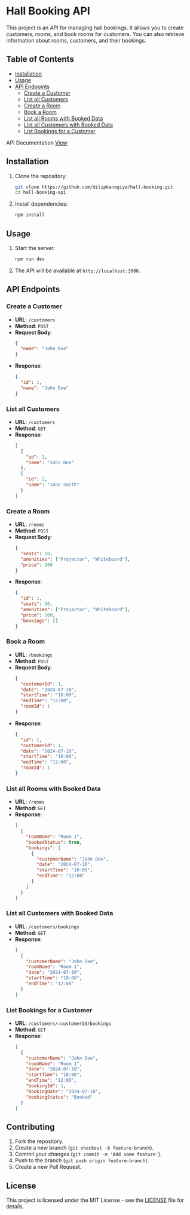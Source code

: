 
# Hall Booking API

This project is an API for managing hall bookings. It allows you to create customers, rooms, and book rooms for customers. You can also retrieve information about rooms, customers, and their bookings.

## Table of Contents
- [Installation](#installation)
- [Usage](#usage)
- [API Endpoints](#api-endpoints)
  - [Create a Customer](#create-a-customer)
  - [List all Customers](#list-all-customers)
  - [Create a Room](#create-a-room)
  - [Book a Room](#book-a-room)
  - [List all Rooms with Booked Data](#list-all-rooms-with-booked-data)
  - [List all Customers with Booked Data](#list-all-customers-with-booked-data)
  - [List Bookings for a Customer](#list-bookings-for-a-customer)
    
API Documentation [View](https://documenter.getpostman.com/view/5614417/2sA3e1CWQL)

## Installation

1. Clone the repository:
    ```sh
    git clone https://github.com/dilipkanogiya/hall-booking.git
    cd hall-booking-api
    ```

2. Install dependencies:
    ```sh
    npm install
    ```

## Usage

1. Start the server:
    ```sh
    npm run dev
    ```

2. The API will be available at `http://localhost:3000`.

## API Endpoints

### Create a Customer

- **URL**: `/customers`
- **Method**: `POST`
- **Request Body**:
  ```json
  {
    "name": "John Doe"
  }
  ```
- **Response**:
  ```json
  {
    "id": 1,
    "name": "John Doe"
  }
  ```

### List all Customers

- **URL**: `/customers`
- **Method**: `GET`
- **Response**:
  ```json
  [
    {
      "id": 1,
      "name": "John Doe"
    },
    {
      "id": 2,
      "name": "Jane Smith"
    }
  ]
  ```

### Create a Room

- **URL**: `/rooms`
- **Method**: `POST`
- **Request Body**:
  ```json
  {
    "seats": 50,
    "amenities": ["Projector", "Whiteboard"],
    "price": 100
  }
  ```
- **Response**:
  ```json
  {
    "id": 1,
    "seats": 50,
    "amenities": ["Projector", "Whiteboard"],
    "price": 100,
    "bookings": []
  }
  ```

### Book a Room

- **URL**: `/bookings`
- **Method**: `POST`
- **Request Body**:
  ```json
  {
    "customerId": 1,
    "date": "2024-07-10",
    "startTime": "10:00",
    "endTime": "12:00",
    "roomId": 1
  }
  ```
- **Response**:
  ```json
  {
    "id": 1,
    "customerId": 1,
    "date": "2024-07-10",
    "startTime": "10:00",
    "endTime": "12:00",
    "roomId": 1
  }
  ```

### List all Rooms with Booked Data

- **URL**: `/rooms`
- **Method**: `GET`
- **Response**:
  ```json
  [
    {
      "roomName": "Room 1",
      "bookedStatus": true,
      "bookings": [
        {
          "customerName": "John Doe",
          "date": "2024-07-10",
          "startTime": "10:00",
          "endTime": "12:00"
        }
      ]
    }
  ]
  ```

### List all Customers with Booked Data

- **URL**: `/customers/bookings`
- **Method**: `GET`
- **Response**:
  ```json
  [
    {
      "customerName": "John Doe",
      "roomName": "Room 1",
      "date": "2024-07-10",
      "startTime": "10:00",
      "endTime": "12:00"
    }
  ]
  ```

### List Bookings for a Customer

- **URL**: `/customers/:customerId/bookings`
- **Method**: `GET`
- **Response**:
  ```json
  [
    {
      "customerName": "John Doe",
      "roomName": "Room 1",
      "date": "2024-07-10",
      "startTime": "10:00",
      "endTime": "12:00",
      "bookingId": 1,
      "bookingDate": "2024-07-10",
      "bookingStatus": "Booked"
    }
  ]
  ```

## Contributing

1. Fork the repository.
2. Create a new branch (`git checkout -b feature-branch`).
3. Commit your changes (`git commit -m 'Add some feature'`).
4. Push to the branch (`git push origin feature-branch`).
5. Create a new Pull Request.

## License

This project is licensed under the MIT License - see the [LICENSE](LICENSE) file for details.
